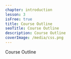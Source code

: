 ```yaml
---
chapter: introduction
lesson: 3
isFree: true
title: Course Outline
seoTitle: Course Outline
description: Course Outline
coverImage: /media/css.png
---
```


Course Outline
